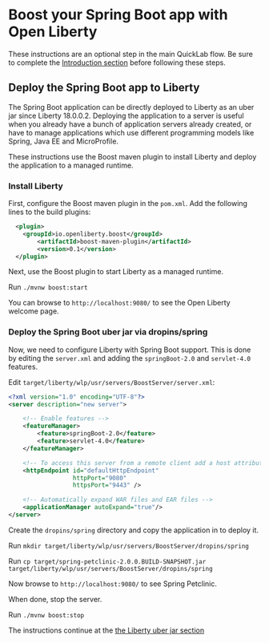 # Boost your Spring Boot app with Open Liberty

These instructions are an optional step in the main QuickLab flow. Be sure to complete the [Introduction section](README.md#Introduction) before following these steps.

## Deploy the Spring Boot app to Liberty

The Spring Boot application can be directly deployed to Liberty as an uber jar since Liberty 18.0.0.2. Deploying the application to a server is useful when you already have a bunch of application servers already created, or have to manage applications which use different programming models like Spring, Java EE and MicroProfile.

These instructions use the Boost maven plugin to install Liberty and deploy the application to a managed runtime.

### Install Liberty

First, configure the Boost maven plugin in the `pom.xml`. Add the following lines to the build plugins:

```xml
  <plugin>
    <groupId>io.openliberty.boost</groupId>
        <artifactId>boost-maven-plugin</artifactId>
        <version>0.1</version>
  </plugin>
```

Next, use the Boost plugin to start Liberty as a managed runtime.

Run `./mvnw boost:start`

You can browse to `http://localhost:9080/` to see the Open Liberty welcome page.

### Deploy the Spring Boot uber jar via dropins/spring

Now, we need to configure Liberty with Spring Boot support. This is done by editing the `server.xml` and adding the `springBoot-2.0` and `servlet-4.0` features.

Edit `target/liberty/wlp/usr/servers/BoostServer/server.xml`:

```xml
<?xml version="1.0" encoding="UTF-8"?>
<server description="new server">

    <!-- Enable features -->
    <featureManager>
        <feature>springBoot-2.0</feature>
        <feature>servlet-4.0</feature>
    </featureManager>

    <!-- To access this server from a remote client add a host attribute to the following element, e.g. host="*" -->
    <httpEndpoint id="defaultHttpEndpoint"
                  httpPort="9080"
                  httpsPort="9443" />

    <!-- Automatically expand WAR files and EAR files -->
    <applicationManager autoExpand="true"/>
</server>
```

Create the `dropins/spring` directory and copy the application in to deploy it.

Run `mkdir target/liberty/wlp/usr/servers/BoostServer/dropins/spring`

Run `cp target/spring-petclinic-2.0.0.BUILD-SNAPSHOT.jar target/liberty/wlp/usr/servers/BoostServer/dropins/spring`

Now browse to `http://localhost:9080/` to see Spring Petclinic.

When done, stop the server.

Run `./mvnw boost:stop`

The instructions continue at the [the Liberty uber jar section](README.md#the-liberty-uber-jar)

